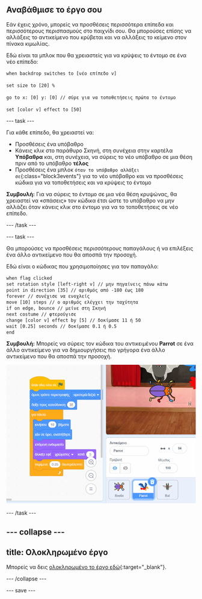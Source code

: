 ## Αναβάθμισε το έργο σου

Εάν έχεις χρόνο, μπορείς να προσθέσεις περισσότερα επίπεδα και περισσότερους περισπασμούς στο παιχνίδι σου. Θα μπορούσες επίσης να αλλάξεις το αντικείμενο που κρύβεται και να αλλάξεις το κείμενο στον πίνακα κιμωλίας.

Εδώ είναι τα μπλοκ που θα χρειαστείς για να κρύψεις το έντομο σε ένα νέο επίπεδο:

```blocks3
when backdrop switches to [νέο επίπεδο v]

set size to [20] %

go to x: [0] y: [0] // σύρε για να τοποθετήσεις πρώτα το έντομο

set [color v] effect to [50]
```

--- task ---

Για κάθε επίπεδο, θα χρειαστεί να:
- Προσθέσεις ένα υπόβαθρο
- Κάνεις κλικ στο παράθυρο Σκηνή, στη συνέχεια στην καρτέλα **Υπόβαθρα** και, στη συνέχεια, να σύρεις το νέο υπόβαθρο σε μια θέση πριν από το υπόβαθρο **τέλος**
- Προσθέσεις ένα μπλοκ `όταν το υπόβαθρο αλλάξει σε`{:class="block3events"} για το νέο υπόβαθρο και να προσθέσεις κώδικα για να τοποθετήσεις και να κρύψεις το έντομο

**Συμβουλή:** Για να σύρεις το έντομο σε μια νέα θέση κρυψώνας, θα χρειαστεί να «σπάσεις» τον κώδικα έτσι ώστε το υπόβαθρο να μην αλλάζει όταν κάνεις κλικ στο έντομο για να το τοποθετήσεις σε νέο επίπεδο.

--- /task ---

--- task ---

Θα μπορούσες να προσθέσεις περισσότερους παπαγάλους ή να επιλέξεις ένα άλλο αντικείμενο που θα αποσπά την προσοχή.

Εδώ είναι ο κώδικας που χρησιμοποίησες για τον παπαγάλο:
```blocks3
when flag clicked
set rotation style [left-right v] // μην πηγαίνεις πάνω κάτω
point in direction [35] // αριθμός από -180 έως 180
forever // συνέχισε να ενοχλείς
move [10] steps // ο αριθμός ελέγχει την ταχύτητα
if on edge, bounce // μείνε στη Σκηνή
next costume // φτερούγισε
change [color v] effect by [5] // δοκίμασε 11 ή 50
wait [0.25] seconds // δοκίμασε 0.1 ή 0.5
end
```

**Συμβουλή:** Μπορείς να σύρεις τον κώδικα του αντικειμένου **Parrot** σε ένα άλλο αντικείμενο για να δημιουργήσεις πιο γρήγορα ένα άλλο αντικείμενο που θα αποσπά την προσοχή.

![Σύροντας κώδικα από την περιοχή Κώδικα σε ένα άλλο αντικείμενο από τη λίστα αντικειμένων.](images/drag-parrot-code.gif)

--- /task ---

--- collapse ---
---
title: Ολοκληρωμένο έργο
---

Μπορείς να δεις [ολοκληρωμένο το έργο εδώ](https://scratch.mit.edu/projects/633548042/){:target="_blank"}.

--- /collapse ---

--- save ---

